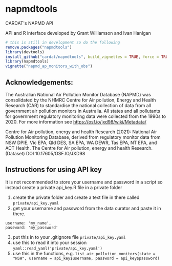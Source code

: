 # napmdtools

CARDAT's NAPMD API

API and R interface developed by Grant Williamson and Ivan Hanigan

```r
# this is still in development so do the following
remove.packages("napmdtools")
library(devtools)
install_github("cardat/napmdtools", build_vignettes = TRUE, force = TRUE)
library(napmdtools)
vignette("napmd_ap_monitors_with_obs")
```


Acknowledgements:
---

The Australian National Air Pollution Monitor Database (NAPMD) was consolidated by the NHMRC Centre for Air pollution, Energy and Health Research (CAR) to standardise the national collection of data from all government air pollution monitors in Australia. All states and all pollutants for government regulatory monitoring data were collected from the 1990s to 2020. For more information see https://osf.io/jxd98/wiki/Metadata/

Centre for Air pollution, energy and health Research (2021): National Air Pollution Monitoring Database, derived from regulatory monitor data from NSW DPIE, Vic EPA, Qld DES, SA EPA, WA DEWR, Tas EPA, NT EPA, and ACT Health. The Centre for Air pollution, energy and health Research. (Dataset) DOI 10.17605/OSF.IO/JXD98

## Instructions for using API key

It is not recommended to store your username and password in a script so instead create a private api_key.R file in a private folder

1. create the private folder and create a text file in there called `private/api_key.yaml`
2. get your username and password from the data curator and paste it in there.

```
username: 'my_name',
password: 'my_password'
```

3. put this in to your .gitignore file `private/api_key.yaml`
4. use this to read it into your session `yaml::read_yaml('private/api_key.yaml')`
5. use this in the functions, e.g.
    `list_air_pollution_monitors(state = "NSW", username = api_key$username, password = api_key$password)`
